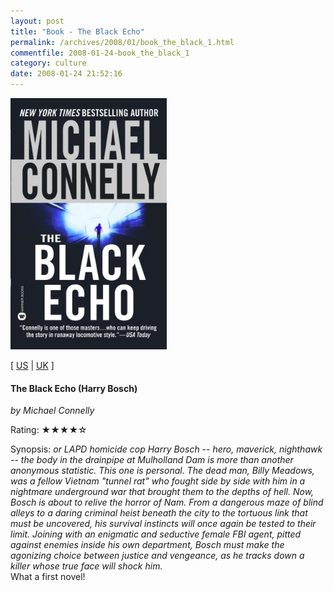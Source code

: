 ```yaml
---
layout: post
title: "Book - The Black Echo"
permalink: /archives/2008/01/book_the_black_1.html
commentfile: 2008-01-24-book_the_black_1
category: culture
date: 2008-01-24 21:52:16
---
```


<img class="photo right" src="/assets/images/0446612731.jpg" width="250" alt="The Black Echo (Harry Bosch) cover" />

\[ [US](http://www.amazon.com/o/asin/0446612731) | [UK](http://www.amazon.co.uk/o/asin/0446612731) \]

#### The Black Echo (Harry Bosch)

<em>by Michael Connelly</em>

Rating: ★★★★☆

<div class="book_synopsis" markdown="1">
Synopsis: <em>or LAPD homicide cop Harry Bosch -- hero, maverick, nighthawk -- the body in the drainpipe at Mulholland Dam is more than another anonymous statistic. This one is personal. The dead man, Billy Meadows, was a fellow Vietnam "tunnel rat" who fought side by side with him in a nightmare underground war that brought them to the depths of hell. Now, Bosch is about to relive the horror of Nam. From a dangerous maze of blind alleys to a daring criminal heist beneath the city to the tortuous link that must be uncovered, his survival instincts will once again be tested to their limit. Joining with an enigmatic and seductive female FBI agent, pitted against enemies inside his own department, Bosch must make the agonizing choice between justice and vengeance, as he tracks down a killer whose true face will shock him.</em>

</div>
What a first novel!
